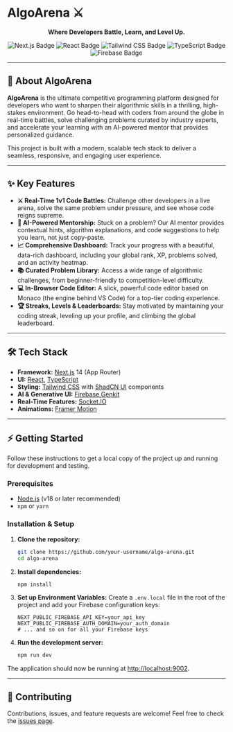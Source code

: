 
# AlgoArena ⚔️

<p align="center">
  <strong>Where Developers Battle, Learn, and Level Up.</strong>
</p>



<p align="center">
  <img src="https://img.shields.io/badge/Next.js-000000?style=for-the-badge&logo=nextdotjs&logoColor=white" alt="Next.js Badge"/>
  <img src="https://img.shields.io/badge/React-20232A?style=for-the-badge&logo=react&logoColor=61DAFB" alt="React Badge"/>
  <img src="https://img.shields.io/badge/Tailwind_CSS-38B2AC?style=for-the-badge&logo=tailwind-css&logoColor=white" alt="Tailwind CSS Badge"/>
  <img src="https://img.shields.io_badge/TypeScript-007ACC?style=for-the-badge&logo=typescript&logoColor=white" alt="TypeScript Badge"/>
  <img src="https://img.shields.io/badge/Firebase-FFCA28?style=for-the-badge&logo=firebase&logoColor=black" alt="Firebase Badge"/>
</p>

---

## 🚀 About AlgoArena

**AlgoArena** is the ultimate competitive programming platform designed for developers who want to sharpen their algorithmic skills in a thrilling, high-stakes environment. Go head-to-head with coders from around the globe in real-time battles, solve challenging problems curated by industry experts, and accelerate your learning with an AI-powered mentor that provides personalized guidance.

This project is built with a modern, scalable tech stack to deliver a seamless, responsive, and engaging user experience.

---

## ✨ Key Features

- **⚔️ Real-Time 1v1 Code Battles:** Challenge other developers in a live arena, solve the same problem under pressure, and see whose code reigns supreme.
- **🤖 AI-Powered Mentorship:** Stuck on a problem? Our AI mentor provides contextual hints, algorithm explanations, and code suggestions to help you learn, not just copy-paste.
- **📈 Comprehensive Dashboard:** Track your progress with a beautiful, data-rich dashboard, including your global rank, XP, problems solved, and an activity heatmap.
- **📚 Curated Problem Library:** Access a wide range of algorithmic challenges, from beginner-friendly to competition-level difficulty.
- **💻 In-Browser Code Editor:** A slick, powerful code editor based on Monaco (the engine behind VS Code) for a top-tier coding experience.
- **🏆 Streaks, Levels & Leaderboards:** Stay motivated by maintaining your coding streak, leveling up your profile, and climbing the global leaderboard.

---

## 🛠️ Tech Stack

- **Framework:** [Next.js](https://nextjs.org/) 14 (App Router)
- **UI:** [React](https://react.dev/), [TypeScript](https://www.typescriptlang.org/)
- **Styling:** [Tailwind CSS](https://tailwindcss.com/) with [ShadCN UI](https://ui.shadcn.com/) components
- **AI & Generative UI:** [Firebase Genkit](https://firebase.google.com/docs/genkit)
- **Real-Time Features:** [Socket.IO](https://socket.io/)
- **Animations:** [Framer Motion](https://www.framer.com/motion/)

---

## ⚡ Getting Started

Follow these instructions to get a local copy of the project up and running for development and testing.

### Prerequisites

- [Node.js](https://nodejs.org/) (v18 or later recommended)
- `npm` or `yarn`

### Installation & Setup

1.  **Clone the repository:**
    ```bash
    git clone https://github.com/your-username/algo-arena.git
    cd algo-arena
    ```

2.  **Install dependencies:**
    ```bash
    npm install
    ```

3.  **Set up Environment Variables:**
    Create a `.env.local` file in the root of the project and add your Firebase configuration keys:
    ```env
    NEXT_PUBLIC_FIREBASE_API_KEY=your_api_key
    NEXT_PUBLIC_FIREBASE_AUTH_DOMAIN=your_auth_domain
    # ... and so on for all your Firebase keys
    ```

4.  **Run the development server:**
    ```bash
    npm run dev
    ```

The application should now be running at [http://localhost:9002](http://localhost:9002).

---


## 🤝 Contributing

Contributions, issues, and feature requests are welcome! Feel free to check the [issues page](https://github.com/your-username/algo-arena/issues).
